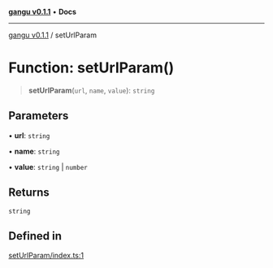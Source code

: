 [**gangu v0.1.1**](../README.md) • **Docs**

***

[gangu v0.1.1](../globals.md) / setUrlParam

# Function: setUrlParam()

> **setUrlParam**(`url`, `name`, `value`): `string`

## Parameters

• **url**: `string`

• **name**: `string`

• **value**: `string` \| `number`

## Returns

`string`

## Defined in

[setUrlParam/index.ts:1](https://github.com/ounibin/gangu/blob/6815f53c5b6e7ea72dc53874818f3ae671388771/src/setUrlParam/index.ts#L1)
